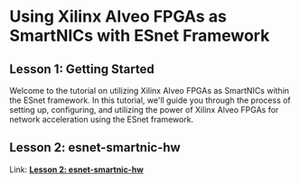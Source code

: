 # Using Xilinx Alveo FPGAs as SmartNICs with ESnet Framework

## Lesson 1: Getting Started

Welcome to the tutorial on utilizing Xilinx Alveo FPGAs as SmartNICs within the ESnet framework. In this tutorial, we'll guide you through the process of setting up, configuring, and utilizing the power of Xilinx Alveo FPGAs for network acceleration using the ESnet framework.

## Lesson 2: esnet-smartnic-hw

Link: **[Lesson 2: esnet-smartnic-hw](2-lesson2.md)**

